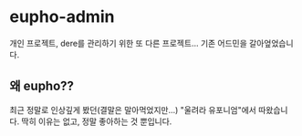 # eupho-admin

개인 프로젝트, dere를 관리하기 위한 또 다른 프로젝트...
기존 어드민을 갈아엎었습니다.

## 왜 eupho??

최근 정말로 인상깊게 봤던(결말은 말아먹었지만...) "울려라 유포니엄"에서 따왔습니다.
딱히 이유는 없고, 정말 좋아하는 것 뿐입니다.
